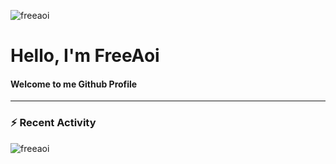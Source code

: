 <p align="left"> <img src="https://komarev.com/ghpvc/?username=freeaoi" alt="freeaoi" /> </p>
<h1>Hello, I'm FreeAoi</h1> <h4>Welcome to me Github Profile</h4>
<hr>

### :zap: Recent Activity


<img align="center" src="https://github-readme-stats.vercel.app/api?username=freeaoi&show_icons=true&theme=tokyonight" alt="freeaoi" />
